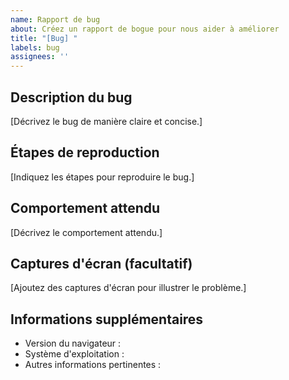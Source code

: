 ```yaml
---
name: Rapport de bug
about: Créez un rapport de bogue pour nous aider à améliorer
title: "[Bug] "
labels: bug
assignees: ''
---
```


## Description du bug

[Décrivez le bug de manière claire et concise.]

## Étapes de reproduction

[Indiquez les étapes pour reproduire le bug.]

## Comportement attendu

[Décrivez le comportement attendu.]

## Captures d'écran (facultatif)

[Ajoutez des captures d'écran pour illustrer le problème.]

## Informations supplémentaires

- Version du navigateur :
- Système d'exploitation :
- Autres informations pertinentes :